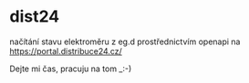 # dist24
načítání stavu elektroměru z eg.d prostřednictvím openapi na https://portal.distribuce24.cz/

Dejte mi čas, pracuju na tom _:-)
